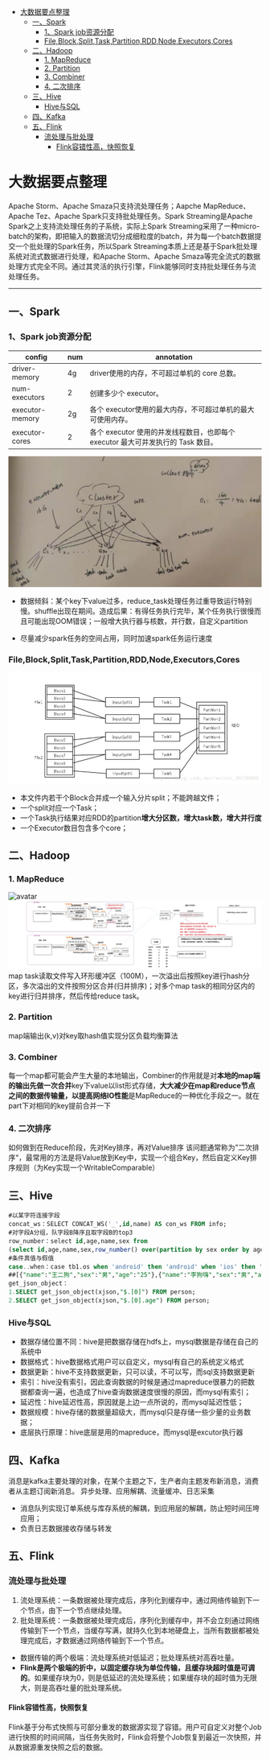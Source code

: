 <!-- TOC -->

- [大数据要点整理](#%e5%a4%a7%e6%95%b0%e6%8d%ae%e8%a6%81%e7%82%b9%e6%95%b4%e7%90%86)
  - [一、Spark](#%e4%b8%80spark)
    - [1、Spark job资源分配](#1spark-job%e8%b5%84%e6%ba%90%e5%88%86%e9%85%8d)
    - [File,Block,Split,Task,Partition,RDD,Node,Executors,Cores](#fileblocksplittaskpartitionrddnodeexecutorscores)
  - [二、Hadoop](#%e4%ba%8chadoop)
    - [1. MapReduce](#1-mapreduce)
    - [2. Partition](#2-partition)
    - [3. Combiner](#3-combiner)
    - [4. 二次排序](#4-%e4%ba%8c%e6%ac%a1%e6%8e%92%e5%ba%8f)
  - [三、Hive](#%e4%b8%89hive)
    - [Hive与SQL](#hive%e4%b8%8esql)
  - [四、Kafka](#%e5%9b%9bkafka)
  - [五、Flink](#%e4%ba%94flink)
    - [流处理与批处理](#%e6%b5%81%e5%a4%84%e7%90%86%e4%b8%8e%e6%89%b9%e5%a4%84%e7%90%86)
      - [Flink容错性高，快照恢复](#flink%e5%ae%b9%e9%94%99%e6%80%a7%e9%ab%98%e5%bf%ab%e7%85%a7%e6%81%a2%e5%a4%8d)

<!-- /TOC -->


# 大数据要点整理
Apache Storm、Apache Smaza只支持流处理任务；Aapche MapReduce、Apache Tez、Apache Spark只支持批处理任务。Spark Streaming是Apache Spark之上支持流处理任务的子系统，实际上Spark Streaming采用了一种micro-batch的架构，即把输入的数据流切分成细粒度的batch，并为每一个batch数据提交一个批处理的Spark任务，所以Spark Streaming本质上还是基于Spark批处理系统对流式数据进行处理，和Apache Storm、Apache Smaza等完全流式的数据处理方式完全不同。通过其灵活的执行引擎，Flink能够同时支持批处理任务与流处理任务。

---
## 一、Spark
### 1、Spark job资源分配

|config|num|annotation|
|--------|--------|--------|
|driver-memory	|4g	|driver使用的内存，不可超过单机的 core 总数。
|num-executors	|2 |创建多少个 executor。
|executor-memory	|2g	|各个 executor使用的最大内存，不可超过单机的最大可使用内存。
|executor-cores	|2	|各个 executor 使用的并发线程数目，也即每个 executor 最大可并发执行的 Task 数目。
![avatar](img/cluster.jpg)
- 数据倾斜：某个key下value过多，reduce_task处理任务过重导致运行特别慢。shuffle出现在期间。造成后果：有得任务执行完毕，某个任务执行很慢而且可能出现OOM错误；一般增大执行器与核数，并行数，自定义partition

- 尽量减少spark任务的空间占用，同时加速spark任务运行速度

### File,Block,Split,Task,Partition,RDD,Node,Executors,Cores
![](img/spark.png)
- 本文件内若干个Block合并成一个输入分片split；不能跨越文件；
- 一个split对应一个Task；
- 一个Task执行结果对应RDD的partition**增大分区数，增大task数，增大并行度**
- 一个Executor数目包含多个core；


## 二、Hadoop
### 1. MapReduce
![avatar](https://images2018.cnblogs.com/blog/1001760/201802/1001760-20180228124848632-694325369.png)
![avatar](img/mr.jpg)
map task读取文件写入环形缓冲区（100M），一次溢出后按照key进行hash分区，多次溢出的文件按照分区合并(归并排序)；对多个map task的相同分区内的key进行归并排序，然后传给reduce task。

### 2. Partition
map端输出(k,v)对key取hash值实现分区负载均衡算法

### 3. Combiner
每一个map都可能会产生大量的本地输出，Combiner的作用就是对**本地的map端的输出先做一次合并**key下value以list形式存储，**大大减少在map和reduce节点之间的数据传输量，以提高网络IO性能**是MapReduce的一种优化手段之一。就在part下对相同的key提前合并一下

### 4. 二次排序
如何做到在Reduce阶段，先对Key排序，再对Value排序
该问题通常称为”二次排序“，最常用的方法是将Value放到Key中，实现一个组合Key，然后自定义Key排序规则（为Key实现一个WritableComparable）


## 三、Hive
```sql
#以某字符连接字段
concat_ws：SELECT CONCAT_WS('_',id,name) AS con_ws FROM info;
#对字段A分组，队字段B降序且取字段B的top3
row_number：select id,age,name,sex from
(select id,age,name,sex,row_number() over(partition by sex order by age desc) as rownumber from rownumber) temp where rownumber<3 
#条件真值与假值
case..when：case tb1.os when 'android' then 'android' when 'ios' then 'iPhone' else 'PC' end as os
##[{"name":"王二狗","sex":"男","age":"25"},{"name":"李狗嗨","sex":"男","age":"47"}]
get_json_object：
1.SELECT get_json_object(xjson,"$.[0]") FROM person;
2.SELECT get_json_object(xjson,"$.[0].age") FROM person;
```

### Hive与SQL
- 数据存储位置不同：hive是把数据存储在hdfs上，mysql数据是存储在自己的系统中
- 数据格式：hive数据格式用户可以自定义，mysql有自己的系统定义格式
- 数据更新：hive不支持数据更新，只可以读，不可以写，而sql支持数据更新
- 索引：hive没有索引，因此查询数据的时候是通过mapreduce很暴力的把数据都查询一遍，也造成了hive查询数据速度很慢的原因，而mysql有索引；
- 延迟性：hive延迟性高，原因就是上边一点所说的，而mysql延迟性低；
- 数据规模：hive存储的数据量超级大，而mysql只是存储一些少量的业务数据；
- 底层执行原理：hive底层是用的mapreduce，而mysql是excutor执行器

## 四、Kafka
消息是kafka主要处理的对象，在某个主题之下，生产者向主题发布新消息，消费者从主题订阅新消息。
异步处理、应用解耦、流量缓冲、日志采集
- 消息队列实现订单系统与库存系统的解耦，到应用层的解耦，防止短时间压垮应用；
- 负责日志数据接收存储与转发

## 五、Flink
### 流处理与批处理
1. 流处理系统：一条数据被处理完成后，序列化到缓存中，通过网络传输到下一个节点，由下一个节点继续处理。
2. 批处理系统：一条数据被处理完成后，序列化到缓存中，并不会立刻通过网络传输到下一个节点，当缓存写满，就持久化到本地硬盘上，当所有数据都被处理完成后，才数据通过网络传输到下一个节点。

- 数据传输的两个极端：流处理系统对低延迟；批处理系统对高吞吐量。
- **Flink是两个极端的折中，以固定缓存块为单位传输，且缓存块超时值是可调的**。如果缓存块为0，则是低延迟的流处理系统；如果缓存块的超时值为无限大，则是高吞吐量的批处理系统。

#### Flink容错性高，快照恢复
Flink基于分布式快照与可部分重发的数据源实现了容错。用户可自定义对整个Job进行快照的时间间隔，当任务失败时，Flink会将整个Job恢复到最近一次快照，并从数据源重发快照之后的数据。

